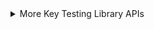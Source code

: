 <details>
  <summary>More Key Testing Library APIs</summary>


### toBe() and toEqual()


```javascript

describe('',() => {
    it('should return an array of number values if an array of string number values is provided',() => {
        const numberValues = ['1', '2'];

        const cleanedNumbers = cleanNumbers(numberValues);

        // expect(cleanedNumbers).toBe([1,2])
        //결과 값은 [1,2] , [1,2] 보기엔 같지만, 자스크립트에서는 참조타입이기 때문에 다르게 취급한다. 이럴때는 toEqual()을 사용하여 값이 같은지 비교해야한다
        //The result is [1, 2] and [1, 2]. Although they appear the same, in JavaScript, they are treated differently because they are reference types. In this case, you should use toEqual() to compare their values.

        expect(cleanedNumbers).toEqual([1,2])
    })
})

```
### async test



#### test example
```javascript
export function generateToken(userEmail, doneFn){
  jwt.sign({email: userEmail}, 'sevret123', doneFn)
}

export function  generateTokenPromise(userEmail) {
  const promise = new Promise(( resolve, reject ) => {
      jwt.sign({email: userEmail}, 'sevret123', (error, token) => {
        if (error) {
          reject(error)
        } else {
          resolve(token)
        }
      } )
  })
}

```

#### test
```javascript
import { it } from 'vitest';

it('should generate a token value', (done) => {
  const testUserEmail = 'test@test.com';
  
  generateToken(testUserEamil, (err, token) => {
    expect(token).toBeDefined();
    done();
  })
})

```

- 여기서 done()은 테스트를 수행할 콜백 함수를 인자로 받는다. 비동기 테스트가 끝났을을 알리는 콜백 할수이다
- toBedefined()는 매처 중 하나로, 주어진 값이 절의 되어 있는지 확인하는데 사용된다. 즉, 검사할 변수가 undefined가 아닌지 체크하고, 변수에 값이 할당되었거나, 함수의 반환값이 있을경우 매처를 통과한다 반대로, value가 null, 숫자, 문자열, 객체 등 어떤 값이든 undefined가 아니면 테스트는 통과하게 된다 
- done 함수는 Jest나 Vitest와 같은 테스트 프레임워크에서 제공되는 기능이지만, 직접적으로 정의되지는 않는다. 대신, 테스트 함수의 두 번째 인자로 자동으로 제공되는 콜백이다.


#### async test : if a return value is existed


```javascript

import { it } from 'vitest';

it('should generate a token value', (done) => {
  const testUserEmail = 'test@test.com';
  
  generateToken(testUserEamil, (err, token) => {
    
    try {
      expect(token).toBeDefined();
      //or
      expect(token).toBe(2);
      done();
    } catch (err) {
      done();
    }
    
  })
})

```

1. toBe()
- 특정한 값과 정확히 일치하는지 검사한다.
- 사용 예: 비동기 함수가 예상하는 특정 값을 반환할 때 유용하다.
- 예를 들어, generateToken 함수가 사용자 이메일에 대해 특정한 토큰 값을 생성해야 한다고 가정하자. 이 경우, 생성된 토큰이 예상하는 값인지 확인하려면 toBe를 사용할 수 있다.

2. toBeDefined()
- 값이 undefined가 아닌지 확인 확인한다.
- 사용 예: 비동기 함수가 정상적으로 값을 반환했는지 여부를 확인하고 싶을 때 유용하다. 즉, 반환된 값이 존재해야 할 때 사용한다.
- 사용 상황: 예를 들어, 사용자의 이메일로부터 생성된 토큰이 반드시 존재해야 한다면 toBeDefined를 사용하여 값이 정의되어 있는지 체크할 수 있다.


#### Promise

```javascript

import { it } from 'vitest';

it('should generate a token value', () => {
  const testUserEmail = 'test@test.com';
  
  return expect(generateTokenPromise(testUserEmail)).resolves.toBeFefined();
  // Don't need to return when using async/await (since a function annotated with async returns a promise implicitly)
})

it('should generate a token value',  async () => {
  const testUserEmail = 'test@test.com';
  const token = await generateTokenPromise(testUserEmail);
  
  expect(token).toBeFefined();
})


```

</details>